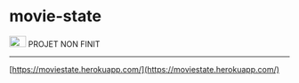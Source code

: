 # movie-state

<img style=" margin: 0;padding: 0;" src="https://www.svgrepo.com/show/352966/attention.svg" width="30" height="20"> PROJET NON FINIT

---

[https://moviestate.herokuapp.com/](https://moviestate.herokuapp.com/)
